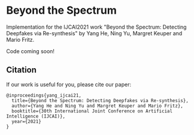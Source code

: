 # Beyond the Spectrum
Implementation for the IJCAI2021 work "Beyond the Spectrum: Detecting Deepfakes via Re-synthesis" by Yang He, Ning Yu, Margret Keuper and Mario Fritz.

Code coming soon!

## Citation
If our work is useful for you, please cite our paper:

    @inproceedings{yang_ijcai21,
      title={Beyond the Spectrum: Detecting Deepfakes via Re-synthesis},
      author={Yang He and Ning Yu and Margret Keuper and Mario Fritz},
      booktitle={30th International Joint Conference on Artificial Intelligence (IJCAI)},
      year={2021}
    }
